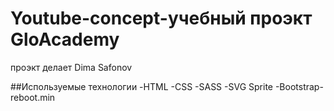 # Youtube-concept-учебный проэкт GloAcademy
проэкт делает Dima Safonov

##Используемые технологии
-HTML
-CSS
-SASS
-SVG Sprite
-Bootstrap-reboot.min
